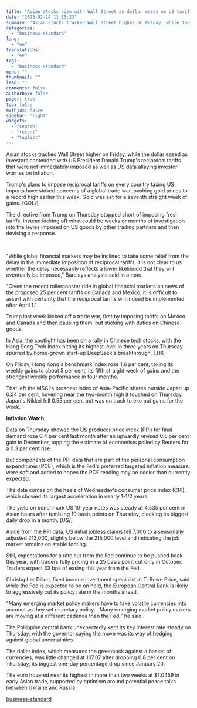 ```yaml
---
title: "Asian stocks rise with Wall Street as dollar eases on US tariff plans"
date: "2025-02-14 11:15:23"
summary: "Asian stocks tracked Wall Street higher on Friday, while the dollar eased as investors contended with US President Donald Trump's reciprocal tariffs that were not immediately imposed as well as US data allaying investor worries on inflation. Trump's plans to impose reciprocal tariffs on every country taxing US imports have..."
categories:
  - "business-standard"
lang:
  - "en"
translations:
  - "en"
tags:
  - "business-standard"
menu: ""
thumbnail: ""
lead: ""
comments: false
authorbox: false
pager: true
toc: false
mathjax: false
sidebar: "right"
widgets:
  - "search"
  - "recent"
  - "taglist"
---
```


Asian stocks tracked Wall Street higher on Friday, while the dollar eased as investors contended with US President Donald Trump's reciprocal tariffs that were not immediately imposed as well as US data allaying investor worries on inflation.

Trump's plans to impose reciprocal tariffs on every country taxing US imports have stoked concerns of a global trade war, pushing gold prices to a record high earlier this week. Gold was set for a seventh straight week of gains. [GOL/]

The directive from Trump on Thursday stopped short of imposing fresh tariffs, instead kicking off what could be weeks or months of investigation into the levies imposed on US goods by other trading partners and then devising a response.

 

"While global financial markets may be inclined to take some relief from the delay in the immediate imposition of reciprocal tariffs, it is not clear to us whether the delay necessarily reflects a lower likelihood that they will eventually be imposed," Barclays analysts said in a note.

"Given the recent rollercoaster ride in global financial markets on news of the proposed 25 per cent tariffs on Canada and Mexico, it is difficult to assert with certainty that the reciprocal tariffs will indeed be implemented after April 1."

Trump last week kicked off a trade war, first by imposing tariffs on Mexico and Canada and then pausing them, but sticking with duties on Chinese goods.

In Asia, the spotlight has been on a rally in Chinese tech stocks, with the Hang Seng Tech Index hitting its highest level in three years on Thursday spurred by home-grown start-up DeepSeek's breakthrough. [.HK]

On Friday, Hong Kong's benchmark index rose 1.6 per cent, taking its weekly gains to about 5 per cent, its fifth straight week of gains and the strongest weekly performance in four months.

That left the MSCI's broadest index of Asia-Pacific shares outside Japan up 0.54 per cent, hovering near the two-month high it touched on Thursday. Japan's Nikkei fell 0.55 per cent but was on track to eke out gains for the week.

**Inflation Watch**

Data on Thursday showed the US producer price index (PPI) for final demand rose 0.4 per cent last month after an upwardly revised 0.5 per cent gain in December, topping the estimate of economists polled by Reuters for a 0.3 per cent rise.

But components of the PPI data that are part of the personal consumption expenditures (PCE), which is the Fed's preferred targeted inflation measure, were soft and added to hopes the PCE reading may be cooler than currently expected.

The data comes on the heels of Wednesday's consumer price index (CPI), which showed its largest acceleration in nearly 1-1/2 years.

The yield on benchmark US 10-year notes was steady at 4.535 per cent in Asian hours after tumbling 10 basis points on Thursday, clocking its biggest daily drop in a month. [US/]

Aside from the PPI data, US initial jobless claims fell 7,000 to a seasonally adjusted 213,000, slightly below the 215,000 level and indicating the job market remains on stable footing.

Still, expectations for a rate cut from the Fed continue to be pushed back this year, with traders fully pricing in a 25 basis point cut only in October. Traders expect 33 bps of easing this year from the Fed.

Christopher Dillon, fixed income investment specialist at T. Rowe Price, said while the Fed is expected to be on hold, the European Central Bank is likely to aggressively cut its policy rate in the months ahead.

"Many emerging market policy makers have to take volatile currencies into account as they set monetary policy... Many emerging market policy makers are moving at a different cadence than the Fed," he said.

The Philippine central bank unexpectedly kept its key interest rate steady on Thursday, with the governor saying the move was its way of hedging against global uncertainties.

The dollar index, which measures the greenback against a basket of currencies, was little changed at 107.07 after dropping 0.8 per cent on Thursday, its biggest one-day percentage drop since January 20.

The euro hovered near its highest in more than two weeks at $1.0459 in early Asian trade, supported by optimism around potential peace talks between Ukraine and Russia.

[business-standard](https://www.business-standard.com/world-news/asian-stocks-rise-with-wall-street-as-dollar-eases-on-us-tariff-plans-125021400174_1.html)
